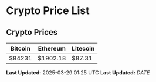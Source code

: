 # Crypto Price List

## Crypto Prices
| Bitcoin | Ethereum | Litecoin |
| ------- | -------- | -------- |
| $84231 | $1902.18 | $87.31 |
**Last Updated:** 2025-03-29 01:25 UTC
**Last Updated:** $DATE$

